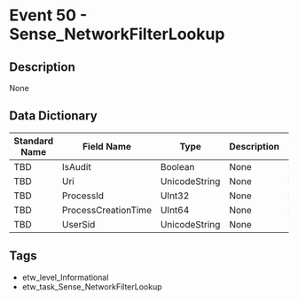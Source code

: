 # Event 50 - Sense_NetworkFilterLookup

## Description
None

## Data Dictionary
|Standard Name|Field Name|Type|Description|Sample Value|
|---|---|---|---|---|
|TBD|IsAudit|Boolean|None|`None`|
|TBD|Uri|UnicodeString|None|`None`|
|TBD|ProcessId|UInt32|None|`None`|
|TBD|ProcessCreationTime|UInt64|None|`None`|
|TBD|UserSid|UnicodeString|None|`None`|

## Tags
* etw_level_Informational
* etw_task_Sense_NetworkFilterLookup